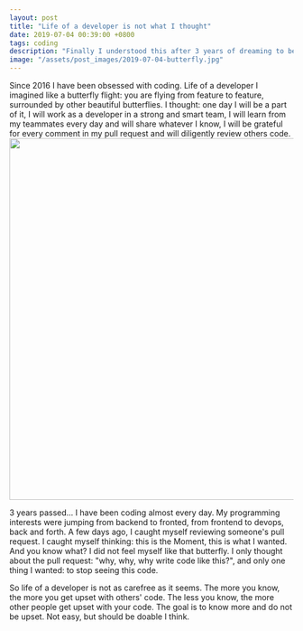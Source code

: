 ```yaml
---
layout: post
title: "Life of a developer is not what I thought"
date: 2019-07-04 00:39:00 +0800
tags: coding
description: "Finally I understood this after 3 years of dreaming to be a developer"
image: "/assets/post_images/2019-07-04-butterfly.jpg"
---
```


Since 2016 I have been obsessed with coding. Life of a developer I imagined like a butterfly flight: you are flying from feature to feature, surrounded by other beautiful butterflies. I thought: one day I will be a part of it, I will work as a developer in a strong and smart team, I will learn from my teammates every day and will share whatever I know, I will be grateful for every comment in my pull request and will diligently review others code.
<img src="{{ site.url }}/assets/post_images/2019-07-04-butterfly.jpg" width="640" style="display:block"/>

3 years passed... I have been coding almost every day. My programming interests were jumping from backend to fronted, from frontend to devops, back and forth. A few days ago, I caught myself reviewing someone's pull request. I caught myself thinking: this is the Moment, this is what I wanted. And you know what? I did not feel myself like that butterfly. I only thought about the pull request: "why, why, why write code like this?", and only one thing I wanted: to stop seeing this code.

So life of a developer is not as carefree as it seems. The more you know, the more you get upset with others' code. The less you know, the more other people get upset with your code. The goal is to know more and do not be upset. Not easy, but should be doable I think.
